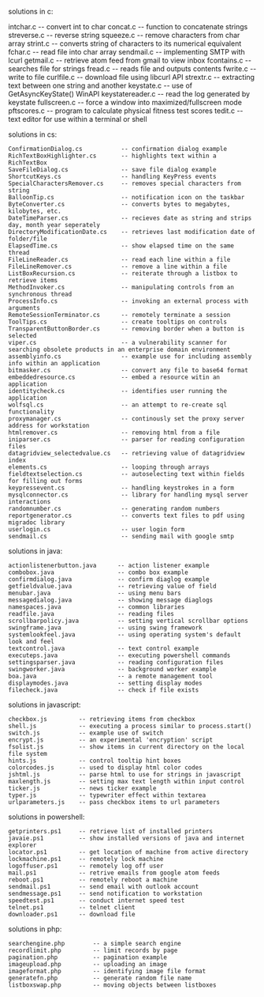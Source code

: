solutions in c:

intchar.c           -- convert int to char
concat.c            -- function to concatenate strings
streverse.c         -- reverse string
squeeze.c           -- remove characters from char array
strint.c            -- converts string of characters to its numerical equivalent
fchar.c             -- read file into char array
sendmail.c          -- implementing SMTP with lcurl
getmail.c           -- retrieve atom feed from gmail to view inbox
fcontains.c         -- searches file for strings
fread.c             -- reads file and outputs contents
fwrite.c            -- write to file
curlfile.c          -- download file using libcurl API
strextr.c           -- extracting text between one string and another
keystate.c          -- use of GetAsyncKeyState() WinAPI
keystatereader.c    -- read the log generated by keystate
fullscreen.c        -- force a window into maximized/fullscreen mode
pftscores.c         -- program to calculate physical fitness test scores
tedit.c             -- text editor for use within a terminal or shell

solutions in cs:

    ConfirmationDialog.cs	        -- confirmation dialog example
    RichTextBoxHighlighter.cs       -- highlights text within a RichTextBox
    SaveFileDialog.cs		        -- save file dialog example
    ShortcutKeys.cs		            -- handling KeyPress events
    SpecialCharactersRemover.cs     -- removes special characters from string
    BalloonTip.cs		            -- notification icon on the taskbar
    ByteConverter.cs		        -- converts bytes to megabytes, kilobytes, etc.
    DateTimeParser.cs		        -- recieves date as string and strips day, month year seperately
    DirectoryModificationDate.cs    -- retrieves last modification date of folder/file
    ElapsedTime.cs		            -- show elapsed time on the same thread
    FileLineReader.cs	 	        -- read each line within a file
    FileLineRemover.cs 		        -- remove a line within a file
    ListBoxRecursion.cs		        -- reiterate through a listbox to retrieve items
    MethodInvoker.cs		        -- manipulating controls from an synchronous thread
    ProcessInfo.cs		            -- invoking an external process with arguments
    RemoteSessionTerminator.cs      -- remotely terminate a session
    ToolTips.cs			            -- create tooltips on controls
    TransparentButtonBorder.cs	    -- removing border when a button is selected
    viper.cs                        -- a vulnerability scanner for searching obsolete products in an enterprise domain environment
    assemblyinfo.cs                 -- example use for including assembly info within an application
    bitmasker.cs                    -- convert any file to base64 format
    embeddedresource.cs             -- embed a resource witin an application
    identitycheck.cs                -- identifies user running the application
    wolfsql.cs                      -- an attempt to re-create sql functionality
    proxymanager.cs                 -- continously set the proxy server address for workstation
    htmlremover.cs                  -- removing html from a file
    iniparser.cs                    -- parser for reading configuration files
    datagridview_selectedvalue.cs   -- retrieving value of datagridview index
    elements.cs                     -- looping through arrays
    fieldtextselection.cs           -- autoselecting text within fields for filling out forms
    keypressevent.cs                -- handling keystrokes in a form
    mysqlconnector.cs               -- library for handling mysql server interactions
    randomnumber.cs                 -- generating random numbers
    reportgenerator.cs              -- converts text files to pdf using migradoc library
    userlogin.cs                    -- user login form
    sendmail.cs                     -- sending mail with google smtp

solutions in java:

    actionlistenerbutton.java      -- action listener example
    combobox.java                  -- combo box example
    confirmdialog.java             -- confirm diaglog example
    getfieldvalue.java             -- retrieving value of field
    menubar.java                   -- using menu bars
    messagedialog.java             -- showing message diaglogs
    namespaces.java                -- common libraries
    readfile.java                  -- reading files
    scrollbarpolicy.java           -- setting vertical scrollbar options
    swingframe.java                -- using swing framework
    systemlookfeel.java            -- using operating system's default look and feel    
    textcontrol.java               -- text control example
    executeps.java                 -- executing powershell commands
    settingsparser.java            -- reading configuration files
    swingworker.java               -- background worker example
    boa.java                       -- a remote management tool      
    displaymodes.java              -- setting display modes
    filecheck.java                 -- check if file exists

solutions in javascript:

    checkbox.js         -- retrieving items from checkbox
    shell.js            -- executing a process similar to process.start()
    switch.js           -- example use of switch
    encrypt.js          -- an experimental 'encryption' script
    fsolist.js          -- show items in current directory on the local file system
    hints.js            -- control tooltip hint boxes
    colorcodes.js       -- used to display html color codes
    jshtml.js           -- parse html to use for strings in javascript
    maxlength.js        -- setting max text length within input control
    ticker.js           -- news ticker example
    typer.js            -- typewriter effect within textarea
    urlparameters.js    -- pass checkbox items to url parameters

solutions in powershell:

    getprinters.ps1     -- retrieve list of installed printers
    javaie.ps1          -- show installed versions of java and internet explorer
    locator.ps1         -- get location of machine from active directory
    lockmachine.ps1     -- remotely lock machine
    logoffuser.ps1      -- remotely log off user
    mail.ps1            -- retrive emails from google atom feeds
    reboot.ps1          -- remotely reboot a machine
    sendmail.ps1        -- send email with outlook account
    sendmessage.ps1     -- send notification to workstation
    speedtest.ps1       -- conduct internet speed test
    telnet.ps1          -- telnet client
    downloader.ps1      -- download file

solutions in php:

    searchengine.php        -- a simple search engine
    recordlimit.php         -- limit records by page
    pagination.php          -- pagination example
    imageupload.php         -- uploading an image
    imageformat.php         -- identifying image file format
    generatefn.php          -- generate random file name
    listboxswap.php         -- moving objects between listboxes
